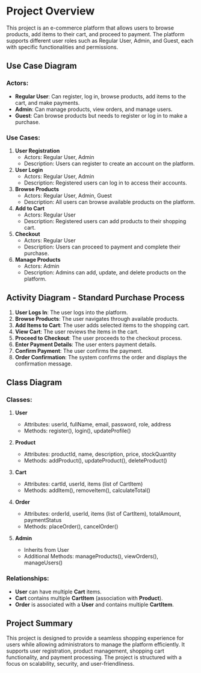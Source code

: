 # Project Overview

This project is an e-commerce platform that allows users to browse products, add items to their cart, and proceed to payment. The platform supports different user roles such as Regular User, Admin, and Guest, each with specific functionalities and permissions.

## Use Case Diagram

### Actors:
- **Regular User**: Can register, log in, browse products, add items to the cart, and make payments.
- **Admin**: Can manage products, view orders, and manage users.
- **Guest**: Can browse products but needs to register or log in to make a purchase.

### Use Cases:
1. **User Registration**
   - Actors: Regular User, Admin
   - Description: Users can register to create an account on the platform.
2. **User Login**
   - Actors: Regular User, Admin
   - Description: Registered users can log in to access their accounts.
3. **Browse Products**
   - Actors: Regular User, Admin, Guest
   - Description: All users can browse available products on the platform.
4. **Add to Cart**
   - Actors: Regular User
   - Description: Registered users can add products to their shopping cart.
5. **Checkout**
   - Actors: Regular User
   - Description: Users can proceed to payment and complete their purchase.
6. **Manage Products**
   - Actors: Admin
   - Description: Admins can add, update, and delete products on the platform.

## Activity Diagram - Standard Purchase Process

1. **User Logs In**: The user logs into the platform.
2. **Browse Products**: The user navigates through available products.
3. **Add Items to Cart**: The user adds selected items to the shopping cart.
4. **View Cart**: The user reviews the items in the cart.
5. **Proceed to Checkout**: The user proceeds to the checkout process.
6. **Enter Payment Details**: The user enters payment details.
7. **Confirm Payment**: The user confirms the payment.
8. **Order Confirmation**: The system confirms the order and displays the confirmation message.

## Class Diagram

### Classes:
1. **User**
   - Attributes: userId, fullName, email, password, role, address
   - Methods: register(), login(), updateProfile()

2. **Product**
   - Attributes: productId, name, description, price, stockQuantity
   - Methods: addProduct(), updateProduct(), deleteProduct()

3. **Cart**
   - Attributes: cartId, userId, items (list of CartItem)
   - Methods: addItem(), removeItem(), calculateTotal()

4. **Order**
   - Attributes: orderId, userId, items (list of CartItem), totalAmount, paymentStatus
   - Methods: placeOrder(), cancelOrder()

5. **Admin**
   - Inherits from User
   - Additional Methods: manageProducts(), viewOrders(), manageUsers()

### Relationships:
- **User** can have multiple **Cart** items.
- **Cart** contains multiple **CartItem** (association with **Product**).
- **Order** is associated with a **User** and contains multiple **CartItem**.

## Project Summary

This project is designed to provide a seamless shopping experience for users while allowing administrators to manage the platform efficiently. It supports user registration, product management, shopping cart functionality, and payment processing. The project is structured with a focus on scalability, security, and user-friendliness.
